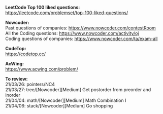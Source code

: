 **LeetCode Top 100 liked questions:** <br />
https://leetcode.com/problemset/top-100-liked-questions/ <br />

**Nowcoder:** <br />
Past questions of companies: https://www.nowcoder.com/contestRoom <br />
All the Coding questions: https://www.nowcoder.com/activity/oj <br />
Coding questions of companies: https://www.nowcoder.com/ta/exam-all <br />

**CodeTop:** <br />
https://codetop.cc/ <br />

**AcWing:** <br />
https://www.acwing.com/problem/ <br />

**To review:** <br />
21/03/26: pointers/NC4 <br />
21/03/27: tree/[Nowcoder][Medium] Get postorder from preorder and inorder <br />
21/04/04: math/[Nowcoder][Medium] Math Combination I <br />
21/04/06: stack/[Nowcoder][Medium] Go shopping <br />
